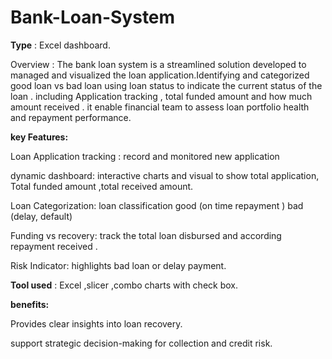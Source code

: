 # Bank-Loan-System

**Type** : Excel dashboard.

Overview : The bank loan system is a streamlined solution developed to managed and visualized the loan application.Identifying and categorized good loan vs bad loan using loan status to indicate the current status of the loan . including Application tracking , total funded amount and how much amount received .
it enable financial team to assess loan portfolio health and repayment performance. 


**key Features:**

 Loan Application tracking : record and monitored new application 
 
 dynamic dashboard: interactive charts and visual to show  total application, Total funded amount ,total   received amount.

 Loan Categorization: loan classification good (on time repayment ) bad (delay, default)

 Funding vs recovery: track the total loan disbursed and according repayment received .

 Risk Indicator: highlights bad loan or delay payment.




**Tool used** : Excel ,slicer ,combo charts with check box.


**benefits:**

  Provides clear insights into loan recovery.
  
  support strategic decision-making for collection and credit risk.

